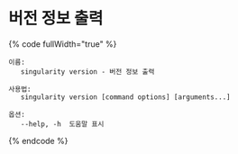 # 버전 정보 출력

{% code fullWidth="true" %}
```
이름:
   singularity version - 버전 정보 출력

사용법:
   singularity version [command options] [arguments...]

옵션:
   --help, -h  도움말 표시
```
{% endcode %}